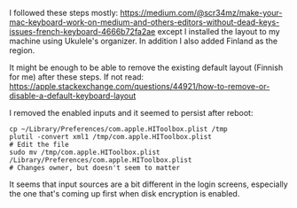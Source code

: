 
I followed these steps mostly: https://medium.com/@scr34mz/make-your-mac-keyboard-work-on-medium-and-others-editors-without-dead-keys-issues-french-keyboard-4666b72fa2ae
except I installed the layout to my machine using Ukulele's organizer. In addition I also added Finland as the region.

It might be enough to be able to remove the existing default layout (Finnish for me) after these steps. If not read:
https://apple.stackexchange.com/questions/44921/how-to-remove-or-disable-a-default-keyboard-layout


I removed the enabled inputs and it seemed to persist after reboot:
```
cp ~/Library/Preferences/com.apple.HIToolbox.plist /tmp
plutil -convert xml1 /tmp/com.apple.HIToolbox.plist
# Edit the file
sudo mv /tmp/com.apple.HIToolbox.plist /Library/Preferences/com.apple.HIToolbox.plist
# Changes owner, but doesn't seem to matter
``` 

It seems that input sources are a bit different in the login screens, especially the one that's coming up first when disk encryption is enabled. 
